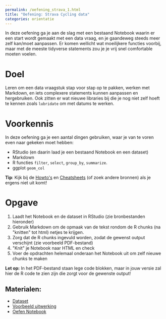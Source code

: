 ```yaml
---
permalink: /oefening_strava_1.html
title: "Oefening: Strava Cycling data"
categories: orientatie
---
```


In deze oefening ga je aan de slag met een bestaand Notebook waarin er een start wordt gemaakt met een data vraag, en je gaandeweg steeds meer zelf kan/moet aanpassen. Er komen wellicht wat moeilijkere functies voorbij, maar met de meeste tidyverse statements zou je je vrij snel comfortable moeten voelen.

# Doel
Leren om een data vraagstuk stap voor stap op te pakken, werken met Markdown, en iets complexere statements kunnen aanpassen en hergebruiken. Ook zitten er wat nieuwe libraries bij die je nog niet zelf hoeft te kennen zoals `lubridate` om met datums te werken.

# Voorkennis
In deze oefening ga je een aantal dingen gebruiken, waar je van te voren even naar gekeken moet hebben:
- RStudio (en daarin laad je een bestaand Notebook en een dataset)
- Markdown
- R functies `filter`, `select`, `group_by`, `summarize`.
- ggplot `geom_col`

**Tip**: Kijk bij de [Howto's](index_howtos) en [Cheatsheets](index_cheatsheets) (of zoek andere bronnen) als je ergens niet uit komt!

# Opgave
1. Laadt het Notebook en de dataset in RStudio (zie bronbestanden hieronder)
2. Gebruik Markdown om de opmaak van de tekst rondom de R chunks (na "knitten" tot html) netjes te krijgen.
3. Zorg dat de R chunks ingevuld worden, zodat de gewenst output verschijnt (zie voorbeeld PDF-bestand)
4. "Knit" je Notebook naar HTML en check
5. Voer de opdrachten helemaal onderaan het Notebook uit om zelf nieuwe chunks te maken

**Let op:** In het PDF-bestand staan lege code blokken, maar in jouw versie zal hier de R code te zien zijn die zorgt voor de gewenste output!

## Materialen:
- [Dataset](/assets/file/dataset_mystravadata.csv)
- [Voorbeeld uitwerking](/assets/file/Oefening_Strava_1.nb.html)
- [Oefen Notebook](/assets/file/Oefening_Strava_1.Rmd)
